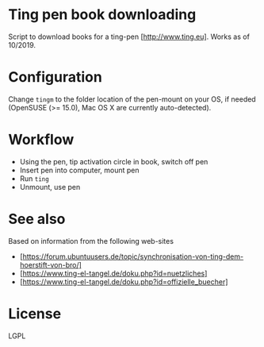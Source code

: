 # Ting pen book downloading

Script to download books for a ting-pen [http://www.ting.eu]. Works as of 10/2019.

# Configuration

Change `tingm` to the folder location of the pen-mount on your OS, if needed (OpenSUSE (>= 15.0), Mac OS X are currently auto-detected).

# Workflow

  * Using the pen, tip activation circle in book, switch off pen
  * Insert pen into computer, mount pen
  * Run `ting`
  * Unmount, use pen

# See also

Based on information from the following web-sites

  * [https://forum.ubuntuusers.de/topic/synchronisation-von-ting-dem-hoerstift-von-bro/]
  * [https://www.ting-el-tangel.de/doku.php?id=nuetzliches]
  * [https://www.ting-el-tangel.de/doku.php?id=offizielle_buecher]


# License

LGPL
